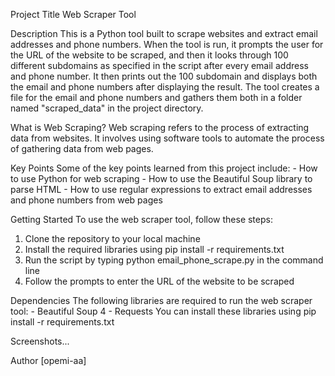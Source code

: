 Project Title
Web Scraper Tool

Description
This is a Python tool built to scrape websites and extract email addresses and phone numbers. When the tool is run, it prompts the user for the URL of the website to be scraped, and then it looks through 100 different subdomains as specified in the script after every email address and phone number. It then prints out the 100 subdomain and displays both the email and phone numbers after displaying the result. The tool creates a file for the email and phone numbers and gathers them both in a folder named "scraped_data" in the project directory.

What is Web Scraping?
Web scraping refers to the process of extracting data from websites. It involves using software tools to automate the process of gathering data from web pages.

Key Points
Some of the key points learned from this project include:
    - How to use Python for web scraping
    - How to use the Beautiful Soup library to parse HTML
    - How to use regular expressions to extract email addresses and phone numbers from web pages

Getting Started
To use the web scraper tool, follow these steps:
1. Clone the repository to your local machine
2. Install the required libraries using pip install -r requirements.txt
3. Run the script by typing python email_phone_scrape.py in the command line
4. Follow the prompts to enter the URL of the website to be scraped

Dependencies
The following libraries are required to run the web scraper tool:
    - Beautiful Soup 4
    - Requests
You can install these libraries using pip install -r requirements.txt

Screenshots...






Author
[opemi-aa]
